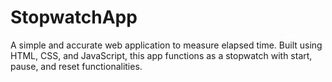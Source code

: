 # StopwatchApp
A simple and accurate web application to measure elapsed time. Built using HTML, CSS, and JavaScript, this app functions as a stopwatch with start, pause, and reset functionalities.
